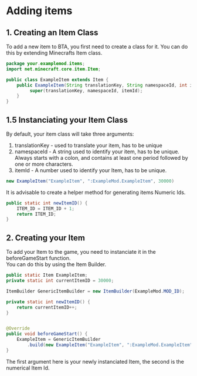 # Adding items

## 1. Creating an Item Class
To add a new item to BTA, you first need to create a class for it.
You can do this by extending Minecrafts Item class.

```java 
package your.examplemod.items;
import net.minecraft.core.item.Item;

public class ExampleItem extends Item {
	public ExampleItem(String translationKey, String namespaceId, int itemId ) {
		 super(translationKey, namespaceId, itemId);
	}
}
```

## 1.5 Instanciating your Item Class
By default, your item class will take three arguments:

1. translationKey - used to translate your item, has to be unique
2. namespaceId - A string used to identify your item, has to be unique. Always starts with a colon, and contains at least one period followed by one or more characters.
2. itemId - A number used to identify your Item, has to be unique.

```java 
new ExampleItem("ExampleItem", ":ExampleMod.ExampleItem", 30000)
```

It is advisable to create a helper method for generating items Numeric Ids.
```java
public static int newItemID() {
    ITEM_ID = ITEM_ID + 1;
    return ITEM_ID;
}
```


## 2. Creating your Item
To add your Item to the game, you need to instanciate it in the beforeGameStart function.  
You can do this by using the Item Builder.

```java
public static Item ExampleItem;
private static int currentItemID = 30000;

ItemBuilder GenericItemBuilder = new ItemBuilder(ExampleMod.MOD_ID);

private static int newItemID() {
	return currentItemID++;
}


@Override
public void beforeGameStart() {
    ExampleItem = GenericItemBuilder
        .build(new ExampleItem("ExampleItem", ":ExampleMod.ExampleItem", newItemID()));
}
```

The first argument here is your newly instanciated Item, the second is the numerical Item Id.  